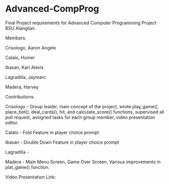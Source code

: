# Advanced-CompProg
Final Project requirements for Advanced Computer Programming Project BSU Alangilan

Members:

Crisologo, Aaron Angelo

Calalo, Homer

Ibasan, Karl Alexis

Lagradilla, Jaymarc

Madera, Harvey


Contributions:

Crisologo - Group leader, main concept of the project, wrote play_game(), place_bet(), deal_cards(), hit, and calculate_score() functions, supervised all pull request, assigned tasks for each group member, video presentation editor.

Calalo - Fold Feature in player choice prompt

Ibasan - Double Down Feature in player choice prompt

Lagradilla - 

Madera - Main Menu Screen, Game Over Screen, Various improvements in plat_game() function.

Video Presentation Link:
